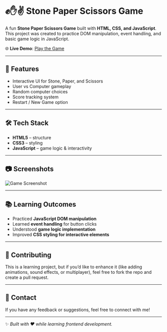 # ✊✋✌️ Stone Paper Scissors Game  

A fun **Stone Paper Scissors Game** built with **HTML, CSS, and JavaScript**.  
This project was created to practice DOM manipulation, event handling, and basic game logic in JavaScript.  

🌐 **Live Demo**: [Play the Game](https://rock-paper-scissors-game-kohl-one.vercel.app/)  

---

## 🚀 Features  
- Interactive UI for Stone, Paper, and Scissors  
- User vs Computer gameplay  
- Random computer choices  
- Score tracking system  
- Restart / New Game option  

---

## 🛠️ Tech Stack  
- **HTML5** – structure  
- **CSS3** – styling  
- **JavaScript** – game logic & interactivity  

---

## 📷 Screenshots  
![Game Screenshot](https://res.cloudinary.com/dxkje9whm/image/upload/v1759418483/game_gigyud.png)

---

## 📚 Learning Outcomes  
- Practiced **JavaScript DOM manipulation**  
- Learned **event handling** for button clicks  
- Understood **game logic implementation**  
- Improved **CSS styling for interactive elements**  

---

## 🤝 Contributing  
This is a learning project, but if you’d like to enhance it (like adding animations, sound effects, or multiplayer), feel free to fork the repo and create a pull request.  

---

## 📩 Contact  
If you have any feedback or suggestions, feel free to connect with me!  

---

✨ *Built with ❤️ while learning frontend development.*  
